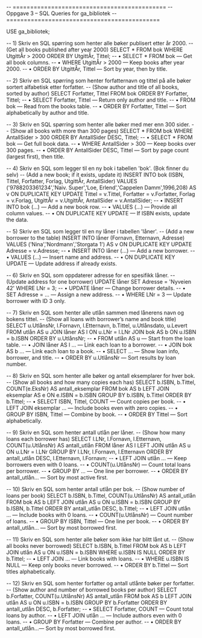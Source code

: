 -- ============================================
-- Oppgave 3 – SQL Queries for ga_bibliotek
-- ============================================

USE ga_bibliotek;

-- 1) Skriv en SQL spørring som henter alle bøker publisert etter år 2000.
--    (Get all books published after year 2000)
SELECT *
FROM bok
WHERE UtgittÅr > 2000
ORDER BY UtgittÅr, Tittel;
-- • SELECT * FROM bok          — Get all book columns.
-- • WHERE UtgittÅr > 2000      — Keep books after year 2000.
-- • ORDER BY UtgittÅr, Tittel  — Sort by year, then by title.


-- 2) Skriv en SQL spørring som henter forfatternavn og tittel på alle bøker sortert alfabetisk etter forfatter.
--    (Show author and title of all books, sorted by author)
SELECT Forfatter, Tittel
FROM bok
ORDER BY Forfatter, Tittel;
-- • SELECT Forfatter, Tittel   — Return only author and title.
-- • FROM bok                   — Read from the books table.
-- • ORDER BY Forfatter, Tittel — Sort alphabetically by author and title.


-- 3) Skriv en SQL spørring som henter alle bøker med mer enn 300 sider.
--    (Show all books with more than 300 pages)
SELECT *
FROM bok
WHERE AntallSider > 300
ORDER BY AntallSider DESC, Tittel;
-- • SELECT * FROM bok                — Get full book data.
-- • WHERE AntallSider > 300          — Keep books over 300 pages.
-- • ORDER BY AntallSider DESC, Tittel — Sort by page count (largest first), then title.


-- 4) Skriv en SQL som legger til en ny bok i tabellen 'bok'. (Bok finner du selv)
--    (Add a new book; if it exists, update it)
INSERT INTO bok (ISBN, Tittel, Forfatter, Forlag, UtgittÅr, AntallSider)
VALUES ('9788203361234','Naiv. Super','Loe, Erlend','Cappelen Damm',1996,208)
AS v
ON DUPLICATE KEY UPDATE
  Tittel       = v.Tittel,
  Forfatter    = v.Forfatter,
  Forlag       = v.Forlag,
  UtgittÅr     = v.UtgittÅr,
  AntallSider  = v.AntallSider;
-- • INSERT INTO bok (...)     — Add a new book row.
-- • VALUES (...)              — Provide all column values.
-- • ON DUPLICATE KEY UPDATE   — If ISBN exists, update the data.


-- 5) Skriv en SQL som legger til en ny låner i tabellen 'låner'.
--    (Add a new borrower to the table)
INSERT INTO låner (Fornavn, Etternavn, Adresse)
VALUES ('Nina','Nordmann','Storgata 1')
AS v
ON DUPLICATE KEY UPDATE
  Adresse = v.Adresse;
-- • INSERT INTO låner (...)   — Add a new borrower.
-- • VALUES (...)              — Insert name and address.
-- • ON DUPLICATE KEY UPDATE   — Update address if already exists.


-- 6) Skriv en SQL som oppdaterer adresse for en spesifikk låner.
--    (Update address for one borrower)
UPDATE låner
SET Adresse = 'Nyveien 42'
WHERE LNr = 3;
-- • UPDATE låner        — Change borrower details.
-- • SET Adresse = ...   — Assign a new address.
-- • WHERE LNr = 3       — Update borrower with ID 3 only.


-- 7) Skriv en SQL som henter alle utlån sammen med lånerens navn og bokens tittel.
--    (Show all loans with borrower’s name and book title)
SELECT u.UtlånsNr,
       l.Fornavn,
       l.Etternavn,
       b.Tittel,
       u.Utlånsdato,
       u.Levert
FROM utlån AS u
JOIN låner AS l ON u.LNr = l.LNr
JOIN bok   AS b ON u.ISBN = b.ISBN
ORDER BY u.UtlånsNr;
-- • FROM utlån AS u          — Start from the loan table.
-- • JOIN låner AS l ...      — Link each loan to a borrower.
-- • JOIN bok AS b ...        — Link each loan to a book.
-- • SELECT ...               — Show loan info, borrower, and title.
-- • ORDER BY u.UtlånsNr      — Sort results by loan number.


-- 8) Skriv en SQL som henter alle bøker og antall eksemplarer for hver bok.
--    (Show all books and how many copies each has)
SELECT b.ISBN,
       b.Tittel,
       COUNT(e.EksNr) AS antall_eksemplar
FROM bok AS b
LEFT JOIN eksemplar AS e ON e.ISBN = b.ISBN
GROUP BY b.ISBN, b.Tittel
ORDER BY b.Tittel;
-- • SELECT ISBN, Tittel, COUNT — Count copies per book.
-- • LEFT JOIN eksemplar ...   — Include books even with zero copies.
-- • GROUP BY ISBN, Tittel     — Combine by book.
-- • ORDER BY Tittel           — Sort alphabetically.


-- 9) Skriv en SQL som henter antall utlån per låner.
--    (Show how many loans each borrower has)
SELECT l.LNr,
       l.Fornavn,
       l.Etternavn,
       COUNT(u.UtlånsNr) AS antall_utlån
FROM låner AS l
LEFT JOIN utlån AS u ON u.LNr = l.LNr
GROUP BY l.LNr, l.Fornavn, l.Etternavn
ORDER BY antall_utlån DESC, l.Etternavn, l.Fornavn;
-- • LEFT JOIN utlån ...      — Keep borrowers even with 0 loans.
-- • COUNT(u.UtlånsNr)        — Count total loans per borrower.
-- • GROUP BY ...             — One line per borrower.
-- • ORDER BY antall_utlån... — Sort by most active first.


-- 10) Skriv en SQL som henter antall utlån per bok.
--     (Show number of loans per book)
SELECT b.ISBN,
       b.Tittel,
       COUNT(u.UtlånsNr) AS antall_utlån
FROM bok AS b
LEFT JOIN utlån AS u ON u.ISBN = b.ISBN
GROUP BY b.ISBN, b.Tittel
ORDER BY antall_utlån DESC, b.Tittel;
-- • LEFT JOIN utlån ...      — Include books with 0 loans.
-- • COUNT(u.UtlånsNr)        — Count number of loans.
-- • GROUP BY ISBN, Tittel    — One line per book.
-- • ORDER BY antall_utlån... — Sort by most borrowed first.


-- 11) Skriv en SQL som henter alle bøker som ikke har blitt lånt ut.
--     (Show all books never borrowed)
SELECT b.ISBN,
       b.Tittel
FROM bok AS b
LEFT JOIN utlån AS u ON u.ISBN = b.ISBN
WHERE u.ISBN IS NULL
ORDER BY b.Tittel;
-- • LEFT JOIN ...          — Link books with loans.
-- • WHERE u.ISBN IS NULL   — Keep only books never borrowed.
-- • ORDER BY b.Tittel      — Sort titles alphabetically.


-- 12) Skriv en SQL som henter forfatter og antall utlånte bøker per forfatter.
--     (Show author and number of borrowed books per author)
SELECT b.Forfatter,
       COUNT(u.UtlånsNr) AS antall_utlån
FROM bok AS b
LEFT JOIN utlån AS u ON u.ISBN = b.ISBN
GROUP BY b.Forfatter
ORDER BY antall_utlån DESC, b.Forfatter;
-- • SELECT Forfatter, COUNT — Count total loans by author.
-- • LEFT JOIN utlån ...     — Include authors even with 0 loans.
-- • GROUP BY Forfatter      — Combine per author.
-- • ORDER BY antall_utlån...— Sort by most borrowed first.